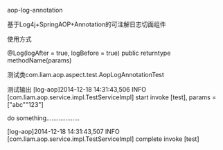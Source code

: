 aop-log-annotation

基于Log4j+SpringAOP+Annotation的可注解日志切面组件

使用方式

@Log(logAfter = true, logBefore = true)
public returntype methodName(params)

测试类com.liam.aop.aspect.test.AopLogAnnotationTest

测试输出
[log-aop]2014-12-18 14:31:43,506 INFO  [com.liam.aop.service.impl.TestServiceImpl] start invoke [test], params = ["abc""123"]

do something...................

[log-aop]2014-12-18 14:31:43,507 INFO  [com.liam.aop.service.impl.TestServiceImpl] complete invoke [test]


